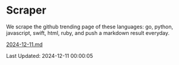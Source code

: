 # Scraper

We scrape the github trending page of these languages: go, python, javascript, swift, html, ruby, and push a markdown result everyday.

[2024-12-11.md](https://github.com/henson/Scraper/blob/master/2024-12-11.md)

Last Updated: 2024-12-11 00:00:05